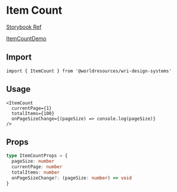 # Item Count

[Storybook Ref](https://wri.github.io/wri-design-systems/?path=/docs/information-display-item-count--docs)

[ItemCountDemo](https://github.com/wri/wri-design-systems/blob/main/src/components/InformationDisplay/ItemCount/ItemCountDemo.tsx)

## Import

```tsx
import { ItemCount } from '@worldresources/wri-design-systems'
```

## Usage

```tsx
<ItemCount
  currentPage={1}
  totalItems={100}
  onPageSizeChange={(pageSize) => console.log(pageSize)}
/>
```

## Props

```ts
type ItemCountProps = {
  pageSize: number
  currentPage: number
  totalItems: number
  onPageSizeChange?: (pageSize: number) => void
}
```
